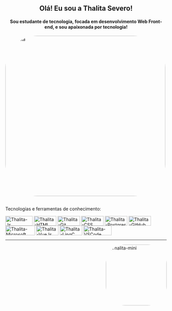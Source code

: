 <div align="center">
  <h2>Olá! Eu sou a Thalita Severo!</h2>
    <h4>Sou estudante de tecnologia, focada em desenvolvimento Web Front-end, e sou apaixonada por tecnologia!</h4>
</div>
  
<img align="center" alt="Thalita" height="500" style="border-radius:100px;" src="https://desblogada.files.wordpress.com/2021/05/kaka-cordovil-java-developer-2.gif">

  <div style="display: inline_block"><br>
    <p>Tecnologias e ferramentas de conhecimento:</p>  
      <img align="center" alt="Thalita-Js" height="30" width="85" src="https://img.shields.io/badge/JavaScript-F7DF1E?style=for-the-badge&logo=javascript&logoColor=black">
      <img align="center" alt="Thalita-HTML" height="30" width="70" src="https://img.shields.io/badge/HTML-239120?style=for-the-badge&logo=html5&logoColor=white">
      <img align="center" alt="Thalita-Git" height="30" width="70" src="https://img.shields.io/badge/Git-E34F26?style=for-the-badge&logo=git&logoColor=white">
      <img align="center" alt="Thalita-CSS" height="30" width="70" src="https://img.shields.io/badge/CSS-239120?&style=for-the-badge&logo=css3&logoColor=white">
      <img align="center" alt="Thalita-Postgres" height="30" width="70" src="https://img.shields.io/badge/PostgreSQL-316192?style=for-the-badge&logo=postgresql&logoColor=white">
      <img align="center" alt="Thalita-GitHub" height="30" width="70" src="https://img.shields.io/badge/GitHub-100000?style=for-the-badge&logo=github&logoColor=white">
      <img align="center" alt="Thalita-Microsoft Office" height="30" width="92" src= "https://img.shields.io/badge/Microsoft_Office-D83B01?style=for-the-badge&logo=microsoft-office&logoColor=white">
      <img align="center" alt="Thalita-VueJs" height="30" width="70" src= "https://img.shields.io/badge/Vue.js-35495E?style=for-the-badge&logo=vue.js&logoColor=4FC08D">
      <img align="center" alt="Thalita-LingC" height="30" width="70" src= "https://img.shields.io/badge/C-00599C?style=for-the-badge&logo=c&logoColor=white">
      <img align="center" alt="Thalita-VSCode" height="30" width="88" src= "https://camo.githubusercontent.com/194ae9b0be9bfd4caedab16de320d3987f4c144112461590a206262d21eb769b/68747470733a2f2f696d672e736869656c64732e696f2f62616467652f2d56697375616c25323053747564696f253230436f64652d3333333333333f7374796c653d666c6174266c6f676f3d76697375616c2d73747564696f2d636f6465266c6f676f436f6c6f723d303037414343">    
  </div><hr>  
  
  <div>
    <img align="right" alt="Thalita-mini" height="190" style="border-radius:60px;" src="https://media.discordapp.net/attachments/919989818547662921/919991157356896296/IMG-20211210-WA0021.jpg">
      </div>
